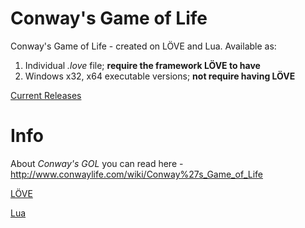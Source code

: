 # Conway's Game of Life

Conway's Game of Life - created on LÖVE and Lua. Available as:
1. Individual *.love* file; **require the framework LÖVE to have** 
2. Windows x32, x64 executable versions; **not require having LÖVE**

[Current Releases](https://github.com/A-Mikhail/Love-GameOfLife/releases)

# Info
About *Conway's GOL* you can read here - http://www.conwaylife.com/wiki/Conway%27s_Game_of_Life

[LÖVE](https://love2d.org/)

[Lua](https://www.lua.org/)
